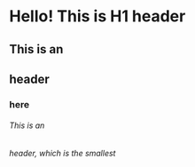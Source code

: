 # Hello! This is H1 header
## This is an <h2> header
### <h3> here
###### This is an <h6> header, which is the smallest
